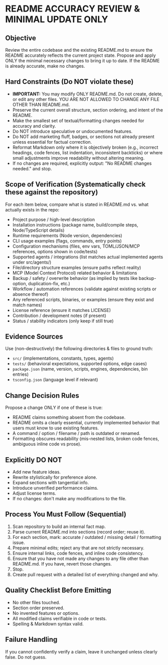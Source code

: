 # README ACCURACY REVIEW & MINIMAL UPDATE ONLY

## Objective

Review the entire codebase and the existing README.md to ensure the README accurately reflects the current project state. Propose and apply ONLY the minimal necessary changes to bring it up to date. If the README is already accurate, make no changes.

## Hard Constraints (Do NOT violate these)

- **IMPORTANT:** You may modify ONLY README.md. Do not create, delete, or edit any other files. YOU ARE NOT ALLOWED TO CHANGE ANY FILE OTHER THAN README.md.
- Preserve the current overall structure, section ordering, and intent of the README.
- Make the smallest set of textual/formatting changes needed for accuracy and clarity.
- Do NOT introduce speculative or undocumented features.
- Do NOT add marketing fluff, badges, or sections not already present unless essential for factual correction.
- Reformat Markdown only where it is objectively broken (e.g., incorrect headings, code fences, list indentation, inconsistent backticks) or where small adjustments improve readability without altering meaning.
- If no changes are required, explicitly output: "No README changes needed." and stop.

## Scope of Verification (Systematically check these against the repository)

For each item below, compare what is stated in README.md vs. what actually exists in the repo:

- Project purpose / high-level description
- Installation instructions (package name, build/compile steps, Node/TypeScript details)
- Runtime requirements (Node version, dependencies)
- CLI usage examples (flags, commands, entry points)
- Configuration mechanisms (files, env vars, TOML/JSON/MCP references, options shown in code/tests)
- Supported agents / integrations (list matches actual implemented agents under src/agents/)
- File/directory structure examples (ensure paths reflect reality)
- MCP (Model Context Protocol) related behavior & limitations
- Backup / safety / overwrite behavior (as implied by tests like backup-option, duplication-fix, etc.)
- Workflow / automation references (validate against existing scripts or absence thereof)
- Any referenced scripts, binaries, or examples (ensure they exist and match names)
- License reference (ensure it matches LICENSE)
- Contribution / development notes (if present)
- Status / stability indicators (only keep if still true)

## Evidence Sources

Use (non-destructively) the following directories & files to ground truth:

- `src/` (implementations, constants, types, agents)
- `tests/` (behavioral expectations, supported options, edge cases)
- `package.json` (name, version, scripts, engines, dependencies, bin entries)
- `tsconfig.json` (language level if relevant)

## Change Decision Rules

Propose a change ONLY if one of these is true:

- README claims something absent from the codebase.
- README omits a clearly essential, currently implemented behavior that users must know to use existing features.
- A command / option / filename / path is outdated or renamed.
- Formatting obscures readability (mis-nested lists, broken code fences, ambiguous inline code vs prose).

## Explicitly DO NOT

- Add new feature ideas.
- Rewrite stylistically for preference alone.
- Expand sections with tangential info.
- Introduce unverified performance claims.
- Adjust license terms.
- If no changes: don't make any modifications to the file.

## Process You Must Follow (Sequential)

1. Scan repository to build an internal fact map.
2. Parse current README.md into sections (record order; reuse it).
3. For each section, mark: accurate / outdated / missing detail / formatting issue.
4. Prepare minimal edits; reject any that are not strictly necessary.
5. Ensure internal links, code fences, and inline code consistency.
6. Ensure that you have not made any changes to any file other than README.md. If you have, revert those changes.
7. Stop.
8. Create pull request with a detailed list of everything changed and why.

## Quality Checklist Before Emitting

- No other files touched.
- Section order preserved.
- No invented features or options.
- All modified claims verifiable in code or tests.
- Spelling & Markdown syntax valid.

## Failure Handling

If you cannot confidently verify a claim, leave it unchanged unless clearly false. Do not guess.
